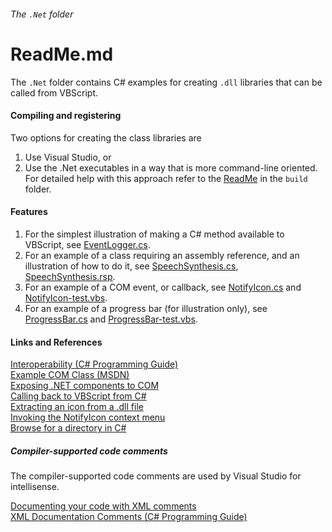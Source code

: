 ###### The `.Net` folder

# ReadMe.md

The `.Net` folder contains C# examples for creating 
`.dll` libraries that can be called from VBScript. 

#### Compiling and registering

Two options for creating the class libraries are
 
1. Use Visual Studio, or 
2. Use the .Net executables in a way that is more command-line oriented. 
For detailed help with this approach refer 
to the [ReadMe] in the `build` folder.

#### Features

1) For the simplest illustration of making a C# method available to 
   VBScript, see [EventLogger.cs].
2) For an example of a class requiring an assembly reference, and 
   an illustration of how to do it, see [SpeechSynthesis.cs],
   [SpeechSynthesis.rsp].
3) For an example of a COM event, or callback, see [NotifyIcon.cs]
   and [NotifyIcon-test.vbs].
4) For an example of a progress bar (for illustration only), 
   see [ProgressBar.cs] and [ProgressBar-test.vbs].

[ReadMe]: build/ReadMe.md
[EventLogger.cs]: EventLogger.cs
[SpeechSynthesis.cs]: SpeechSynthesis.cs
[SpeechSynthesis.rsp]: rsp/SpeechSynthesis.rsp
[NotifyIcon.cs]: NotifyIcon.cs
[NotifyIcon-test.vbs]: test/NotifyIcon-test.vbs
[ProgressBar.cs]: ProgressBar.cs
[ProgressBar-test.vbs]: test/ProgressBar-test.vbs

#### Links and References

[Interoperability (C# Programming Guide)](https://docs.microsoft.com/en-us/dotnet/csharp/programming-guide/interop/ "docs.microsoft.com")  
[Example COM Class (MSDN)](https://docs.microsoft.com/en-us/dotnet/csharp/programming-guide/interop/example-com-class "docs.microsoft.com")  
[Exposing .NET components to COM](http://www.codeproject.com/Articles/3511/Exposing-NET-Components-to-COM "www.codeproject.com")  
[Calling back to VBScript from C#](https://stackoverflow.com/questions/1044872/calling-back-to-vbscript-from-c-sharp "stackoverflow.com")  
[Extracting an icon from a .dll file](https://stackoverflow.com/questions/6872957/how-can-i-use-the-images-within-shell32-dll-in-my-c-sharp-project "stackoverflow.com")  
[Invoking the NotifyIcon context menu](https://stackoverflow.com/questions/2208690/invoke-notifyicons-context-menu "stackoverflow.com")  
[Browse for a directory in C#](https://stackoverflow.com/questions/11767/browse-for-a-directory-in-c-sharp#33817043 "stackoverflow.com")  

##### Compiler-supported code comments

The compiler-supported code comments are used by Visual Studio for 
intellisense.  

[Documenting your code with XML comments](https://docs.microsoft.com/en-us/dotnet/csharp/codedoc "docs.microsoft.com")  
[XML Documentation Comments (C# Programming Guide)](https://github.com/dotnet/docs/blob/master/docs/csharp/programming-guide/xmldoc/xml-documentation-comments.md "github.com/dotnet/docs")  
